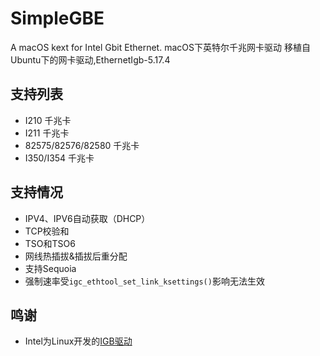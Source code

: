 # SimpleGBE
A macOS kext for Intel Gbit Ethernet.
macOS下英特尔千兆网卡驱动
移植自Ubuntu下的网卡驱动,EthernetIgb-5.17.4

## 支持列表
* I210 千兆卡
* I211 千兆卡
* 82575/82576/82580 千兆卡
* I350/I354 千兆卡

## 支持情况
* IPV4、IPV6自动获取（DHCP）
* TCP校验和
* TSO和TSO6
* 网线热插拔&插拔后重分配
* 支持Sequoia
* 强制速率受`igc_ethtool_set_link_ksettings()`影响无法生效

## 鸣谢
* Intel为Linux开发的[IGB驱动](https://www.intel.com/content/www/us/en/download/14098/intel-network-adapter-driver-for-82575-6-82580-i350-and-i210-211-based-gigabit-network-connections-for-linux.html)
